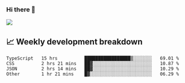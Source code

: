 ### Hi there 👋
<img align="center" src="https://github-readme-stats.vercel.app/api?username=Tumao727&show_icons=true&hide_title=true&theme=dracula" />


## 📈 Weekly development breakdown
<!--START_SECTION:waka-->

```text
TypeScript   15 hrs          █████████████████▒░░░░░░░   69.01 %
CSS          2 hrs 21 mins   ██▓░░░░░░░░░░░░░░░░░░░░░░   10.87 %
JSON         2 hrs 14 mins   ██▓░░░░░░░░░░░░░░░░░░░░░░   10.29 %
Other        1 hr 21 mins    █▓░░░░░░░░░░░░░░░░░░░░░░░   06.29 %
```

<!--END_SECTION:waka-->